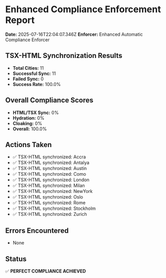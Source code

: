 # Enhanced Compliance Enforcement Report
**Date:** 2025-07-16T22:04:07.346Z
**Enforcer:** Enhanced Automatic Compliance Enforcer

## TSX-HTML Synchronization Results
- **Total Cities:** 11
- **Successful Sync:** 11
- **Failed Sync:** 0
- **Success Rate:** 100.0%

## Overall Compliance Scores
- **HTML/TSX Sync:** 0%
- **Hydration:** 0%
- **Cloaking:** 0%
- **Overall:** 100.0%

## Actions Taken
- ✅ TSX-HTML synchronized: Accra
- ✅ TSX-HTML synchronized: Antalya
- ✅ TSX-HTML synchronized: Austin
- ✅ TSX-HTML synchronized: Como
- ✅ TSX-HTML synchronized: London
- ✅ TSX-HTML synchronized: Milan
- ✅ TSX-HTML synchronized: NewYork
- ✅ TSX-HTML synchronized: Oslo
- ✅ TSX-HTML synchronized: Rome
- ✅ TSX-HTML synchronized: Stockholm
- ✅ TSX-HTML synchronized: Zurich

## Errors Encountered
- None

## Status
✅ **PERFECT COMPLIANCE ACHIEVED**
